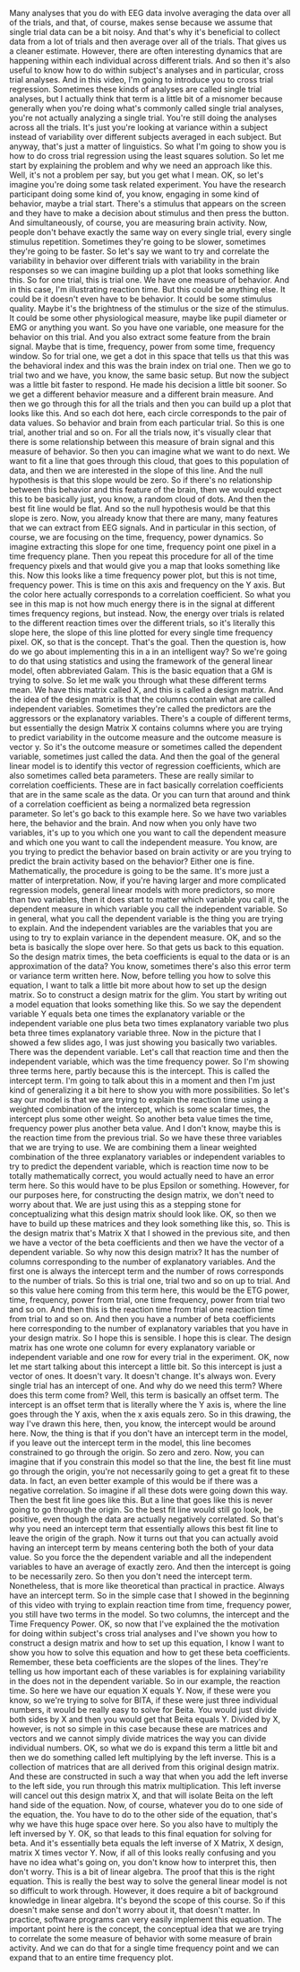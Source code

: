  Many analyses that you do with EEG data involve averaging the data over all of the trials, and that, of course, makes sense because we assume that single trial data can be a bit noisy. And that's why it's beneficial to collect data from a lot of trials and then average over all of the trials. That gives us a cleaner estimate. However, there are often interesting dynamics that are happening within each individual across different trials. And so then it's also useful to know how to do within subject's analyses and in particular, cross trial analyses. And in this video, I'm going to introduce you to cross trial regression. Sometimes these kinds of analyses are called single trial analyses, but I actually think that term is a little bit of a misnomer because generally when you're doing what's commonly called single trial analyses, you're not actually analyzing a single trial. You're still doing the analyses across all the trials. It's just you're looking at variance within a subject instead of variability over different subjects averaged in each subject. But anyway, that's just a matter of linguistics. So what I'm going to show you is how to do cross trial regression using the least squares solution. So let me start by explaining the problem and why we need an approach like this. Well, it's not a problem per say, but you get what I mean. OK, so let's imagine you're doing some task related experiment. You have the research participant doing some kind of, you know, engaging in some kind of behavior, maybe a trial start. There's a stimulus that appears on the screen and they have to make a decision about stimulus and then press the button. And simultaneously, of course, you are measuring brain activity. Now, people don't behave exactly the same way on every single trial, every single stimulus repetition. Sometimes they're going to be slower, sometimes they're going to be faster. So let's say we want to try and correlate the variability in behavior over different trials with variability in the brain responses so we can imagine building up a plot that looks something like this. So for one trial, this is trial one. We have one measure of behavior. And in this case, I'm illustrating reaction time. But this could be anything else. It could be it doesn't even have to be behavior. It could be some stimulus quality. Maybe it's the brightness of the stimulus or the size of the stimulus. It could be some other physiological measure, maybe like pupil diameter or EMG or anything you want. So you have one variable, one measure for the behavior on this trial. And you also extract some feature from the brain signal. Maybe that is time, frequency, power from some time, frequency window. So for trial one, we get a dot in this space that tells us that this was the behavioral index and this was the brain index on trial one. Then we go to trial two and we have, you know, the same basic setup. But now the subject was a little bit faster to respond. He made his decision a little bit sooner. So we get a different behavior measure and a different brain measure. And then we go through this for all the trials and then you can build up a plot that looks like this. And so each dot here, each circle corresponds to the pair of data values. So behavior and brain from each particular trial. So this is one trial, another trial and so on. For all the trials now, it's visually clear that there is some relationship between this measure of brain signal and this measure of behavior. So then you can imagine what we want to do next. We want to fit a line that goes through this cloud, that goes to this population of data, and then we are interested in the slope of this line. And the null hypothesis is that this slope would be zero. So if there's no relationship between this behavior and this feature of the brain, then we would expect this to be basically just, you know, a random cloud of dots. And then the best fit line would be flat. And so the null hypothesis would be that this slope is zero. Now, you already know that there are many, many features that we can extract from EEG signals. And in particular in this section, of course, we are focusing on the time, frequency, power dynamics. So imagine extracting this slope for one time, frequency point one pixel in a time frequency plane. Then you repeat this procedure for all of the time frequency pixels and that would give you a map that looks something like this. Now this looks like a time frequency power plot, but this is not time, frequency power. This is time on this axis and frequency on the Y axis. But the color here actually corresponds to a correlation coefficient. So what you see in this map is not how much energy there is in the signal at different times frequency regions, but instead. Now, the energy over trials is related to the different reaction times over the different trials, so it's literally this slope here, the slope of this line plotted for every single time frequency pixel. OK, so that is the concept. That's the goal. Then the question is, how do we go about implementing this in a in an intelligent way? So we're going to do that using statistics and using the framework of the general linear model, often abbreviated Galam. This is the basic equation that a GM is trying to solve. So let me walk you through what these different terms mean. We have this matrix called X, and this is called a design matrix. And the idea of the design matrix is that the columns contain what are called independent variables. Sometimes they're called the predictors are the aggressors or the explanatory variables. There's a couple of different terms, but essentially the design Matrix X contains columns where you are trying to predict variability in the outcome measure and the outcome measure is vector y. So it's the outcome measure or sometimes called the dependent variable, sometimes just called the data. And then the goal of the general linear model is to identify this vector of regression coefficients, which are also sometimes called beta parameters. These are really similar to correlation coefficients. These are in fact basically correlation coefficients that are in the same scale as the data. Or you can turn that around and think of a correlation coefficient as being a normalized beta regression parameter. So let's go back to this example here. So we have two variables here, the behavior and the brain. And now when you only have two variables, it's up to you which one you want to call the dependent measure and which one you want to call the independent measure. You know, are you trying to predict the behavior based on brain activity or are you trying to predict the brain activity based on the behavior? Either one is fine. Mathematically, the procedure is going to be the same. It's more just a matter of interpretation. Now, if you're having larger and more complicated regression models, general linear models with more predictors, so more than two variables, then it does start to matter which variable you call it, the dependent measure in which variable you call the independent variable. So in general, what you call the dependent variable is the thing you are trying to explain. And the independent variables are the variables that you are using to try to explain variance in the dependent measure. OK, and so the beta is basically the slope over here. So that gets us back to this equation. So the design matrix times, the beta coefficients is equal to the data or is an approximation of the data? You know, sometimes there's also this error term or variance term written here. Now, before telling you how to solve this equation, I want to talk a little bit more about how to set up the design matrix. So to construct a design matrix for the glim. You start by writing out a model equation that looks something like this. So we say the dependent variable Y equals beta one times the explanatory variable or the independent variable one plus beta two times explanatory variable two plus beta three times explanatory variable three. Now in the picture that I showed a few slides ago, I was just showing you basically two variables. There was the dependent variable. Let's call that reaction time and then the independent variable, which was the time frequency power. So I'm showing three terms here, partly because this is the intercept. This is called the intercept term. I'm going to talk about this in a moment and then I'm just kind of generalizing it a bit here to show you with more possibilities. So let's say our model is that we are trying to explain the reaction time using a weighted combination of the intercept, which is some scalar times, the intercept plus some other weight. So another beta value times the time, frequency power plus another beta value. And I don't know, maybe this is the reaction time from the previous trial. So we have these three variables that we are trying to use. We are combining them a linear weighted combination of the three explanatory variables or independent variables to try to predict the dependent variable, which is reaction time now to be totally mathematically correct, you would actually need to have an error term here. So this would have to be plus Epsilon or something. However, for our purposes here, for constructing the design matrix, we don't need to worry about that. We are just using this as a stepping stone for conceptualizing what this design matrix should look like. OK, so then we have to build up these matrices and they look something like this, so. This is the design matrix that's Matrix X that I showed in the previous site, and then we have a vector of the beta coefficients and then we have the vector of a dependent variable. So why now this design matrix? It has the number of columns corresponding to the number of explanatory variables. And the first one is always the intercept term and the number of rows corresponds to the number of trials. So this is trial one, trial two and so on up to trial. And so this value here coming from this term here, this would be the ETG power, time, frequency, power from trial, one time frequency, power from trial two and so on. And then this is the reaction time from trial one reaction time from trial to and so on. And then you have a number of beta coefficients here corresponding to the number of explanatory variables that you have in your design matrix. So I hope this is sensible. I hope this is clear. The design matrix has one wrote one column for every explanatory variable or independent variable and one row for every trial in the experiment. OK, now let me start talking about this intercept a little bit. So this intercept is just a vector of ones. It doesn't vary. It doesn't change. It's always won. Every single trial has an intercept of one. And why do we need this term? Where does this term come from? Well, this term is basically an offset term. The intercept is an offset term that is literally where the Y axis is, where the line goes through the Y axis, when the x axis equals zero. So in this drawing, the way I've drawn this here, then, you know, the intercept would be around here. Now, the thing is that if you don't have an intercept term in the model, if you leave out the intercept term in the model, this line becomes constrained to go through the origin. So zero and zero. Now, you can imagine that if you constrain this model so that the line, the best fit line must go through the origin, you're not necessarily going to get a great fit to these data. In fact, an even better example of this would be if there was a negative correlation. So imagine if all these dots were going down this way. Then the best fit line goes like this. But a line that goes like this is never going to go through the origin. So the best fit line would still go look, be positive, even though the data are actually negatively correlated. So that's why you need an intercept term that essentially allows this best fit line to leave the origin of the graph. Now it turns out that you can actually avoid having an intercept term by means centering both the both of your data value. So you force the the dependent variable and all the independent variables to have an average of exactly zero. And then the intercept is going to be necessarily zero. So then you don't need the intercept term. Nonetheless, that is more like theoretical than practical in practice. Always have an intercept term. So in the simple case that I showed in the beginning of this video with trying to explain reaction time from time, frequency power, you still have two terms in the model. So two columns, the intercept and the Time Frequency Power. OK, so now that I've explained the the motivation for doing within subject's cross trial analyses and I've shown you how to construct a design matrix and how to set up this equation, I know I want to show you how to solve this equation and how to get these beta coefficients. Remember, these beta coefficients are the slopes of the lines. They're telling us how important each of these variables is for explaining variability in the does not in the dependent variable. So in our example, the reaction time. So here we have our equation X equals Y. Now, if these were you know, so we're trying to solve for BITA, if these were just three individual numbers, it would be really easy to solve for Beita. You would just divide both sides by X and then you would get that Beita equals Y. Divided by X, however, is not so simple in this case because these are matrices and vectors and we cannot simply divide matrices the way you can divide individual numbers. OK, so what we do is expand this term a little bit and then we do something called left multiplying by the left inverse. This is a collection of matrices that are all derived from this original design matrix. And these are constructed in such a way that when you add the left inverse to the left side, you run through this matrix multiplication. This left inverse will cancel out this design matrix X, and that will isolate Beita on the left hand side of the equation. Now, of course, whatever you do to one side of the equation, the. You have to do to the other side of the equation, that's why we have this huge space over here. So you also have to multiply the left inversed by Y. OK, so that leads to this final equation for solving for beta. And it's essentially beta equals the left inverse of X Matrix, X design, matrix X times vector Y. Now, if all of this looks really confusing and you have no idea what's going on, you don't know how to interpret this, then don't worry. This is a bit of linear algebra. The proof that this is the right equation. This is really the best way to solve the general linear model is not so difficult to work through. However, it does require a bit of background knowledge in linear algebra. It's beyond the scope of this course. So if this doesn't make sense and don't worry about it, that doesn't matter. In practice, software programs can very easily implement this equation. The important point here is the concept, the conceptual idea that we are trying to correlate the some measure of behavior with some measure of brain activity. And we can do that for a single time frequency point and we can expand that to an entire time frequency plot.